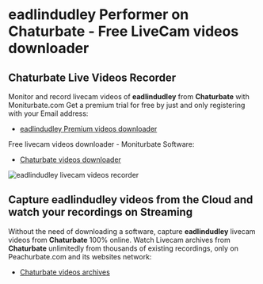 # eadlindudley Performer on Chaturbate - Free LiveCam videos downloader

## Chaturbate Live Videos Recorder

Monitor and record livecam videos of **eadlindudley** from **Chaturbate** with Moniturbate.com
Get a premium trial for free by just and only registering with your Email address:
* [eadlindudley Premium videos downloader](https://moniturbate.com/request-demo-licence-key.html)

Free livecam videos downloader - Moniturbate Software:
* [Chaturbate videos downloader](https://moniturbate.com/moniturbate-download-software.html)

![eadlindudley livecam videos recorder](https://peachurnet.com/templates/moniturbate-software.png)


## Capture eadlindudley videos from the Cloud and watch your recordings on Streaming

Without the need of downloading a software, capture **eadlindudley** livecam videos from **Chaturbate** 100% online.
Watch Livecam archives from **Chaturbate** unlimitedly from thousands of existing recordings, only on Peachurbate.com and its websites network:
* [Chaturbate videos archives](https://peachurnet.com/)